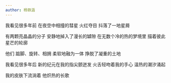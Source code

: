 ```yaml
---
author: 杨轶涵
---
```

我看见很多年前
在夜空中相撞的彗星
火红夺目
抖落了一地星屑

有两颗亮晶晶的分子
安静地掉入了漫长的罅隙
在无数个冷的热的梦境里
描着彼此星芒的轮廓

他们
踮脚、旋转、相拥
柔软地融为一体
挣脱了凝重的土地

我看见很多年后
新的纪元在我的指尖颤迸发
火舌轻吻着我的手心
温热的潮汐涌起

我的皮肤下流淌着
他炽热的长歌
